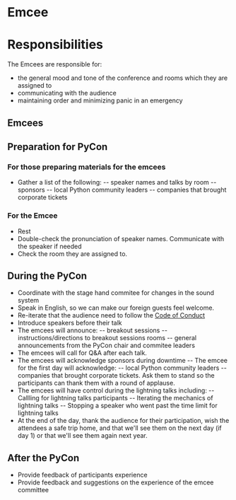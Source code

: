 # Emcee

# Responsibilities

The Emcees are responsible for:
- the general mood and tone of the conference and rooms which they are assigned to
- communicating with the audience
- maintaining order and minimizing panic in an emergency

## Emcees

## Preparation for PyCon
### For those preparing materials for the emcees
- Gather a list of the following:
-- speaker names and talks by room
-- sponsors
-- local Python community leaders
-- companies that brought corporate tickets

### For the Emcee
- Rest
- Double-check the pronunciation of speaker names. Communicate with the speaker if needed
- Check the room they are assigned to.

## During the PyCon
- Coordinate with the stage hand commitee for changes in the sound system
- Speak in English, so we can make our foreign guests feel welcome.
- Re-iterate that the audience need to follow the [Code of Conduct](http://ph.pycon.org/coc.html)
- Introduce speakers before their talk
- The emcees will announce:
-- breakout sessions
-- instructions/directions to breakout sessions rooms
-- general announcements from the PyCon chair and commitee leaders
- The emcees will call for Q&A after each talk.
- The emcees will acknowledge sponsors during downtime
-- The emcee for the first day will acknowledge:
-- local Python community leaders
-- companies that brought corporate tickets. Ask them to stand so the participants can thank them with a round of applause.
- The emcees will have control during the lightning talks including:
-- Callling for lightning talks participants
-- Iterating the mechanics of lightning talks
-- Stopping a speaker who went past the time limit for lightning talks
- At the end of the day, thank the audience for their participation, wish the attendees a safe trip home, and that we'll see them on the next day (if day 1) or that we'll see them again next year.

## After the PyCon
- Provide feedback of participants experience
- Provide feedback and suggestions on the experience of the emcee committee
